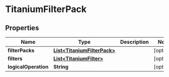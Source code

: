 

# TitaniumFilterPack


## Properties

| Name | Type | Description | Notes |
|------------ | ------------- | ------------- | -------------|
|**filterPacks** | [**List&lt;TitaniumFilterPack&gt;**](TitaniumFilterPack.md) |  |  [optional] |
|**filters** | [**List&lt;TitaniumFilter&gt;**](TitaniumFilter.md) |  |  [optional] |
|**logicalOperation** | **String** |  |  [optional] |



